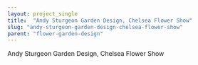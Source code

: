 ```yaml
---
layout: project_single
title:  "Andy Sturgeon Garden Design, Chelsea Flower Show"
slug: "andy-sturgeon-garden-design-chelsea-flower-show"
parent: "flower-garden-design"
---
```

Andy Sturgeon Garden Design, Chelsea Flower Show